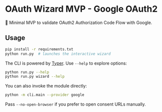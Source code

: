 # OAuth Wizard MVP - Google OAuth2

🚀 Minimal MVP to validate OAuth2 Authorization Code Flow with Google.

## Usage

```bash
pip install -r requirements.txt
python run.py  # launches the interactive wizard
```

The CLI is powered by [Typer](https://typer.tiangolo.com/). Use `--help` to explore options:

```bash
python run.py --help
python run.py wizard --help
```

You can also invoke the module directly:

```bash
python -m cli.main --provider google
```

Pass `--no-open-browser` if you prefer to open consent URLs manually.
